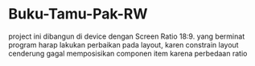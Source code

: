 # Buku-Tamu-Pak-RW
project ini dibangun di device dengan Screen Ratio 18:9.
yang berminat program harap lakukan perbaikan pada layout, karen constrain layout cenderung gagal memposisikan componen item karena perbedaan ratio
